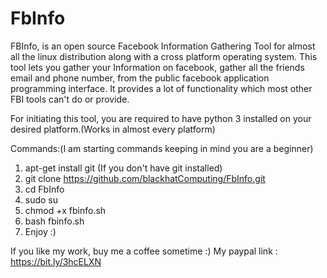 # FbInfo
FBInfo, is an open source Facebook Information Gathering Tool for almost all the linux distribution along with a cross platform
operating system. This tool lets you gather your Information on facebook, gather all the friends email and phone number, from the 
public facebook application programming interface. It provides a lot of functionality which most other FBI tools can't do or provide.

For initiating this tool, you are required to have python 3 installed on your desired platform.(Works in almost every platform)

Commands:(I am starting commands keeping in mind you are a beginner)

1. apt-get install git (If you don't have git installed)
2. git clone https://github.com/blackhatComputing/FbInfo.git
3. cd FbInfo
5. sudo su
5. chmod +x fbinfo.sh
6. bash fbinfo.sh
7. Enjoy :)

If you like my work, buy me a coffee sometime :) 
My paypal link : https://bit.ly/3hcELXN
